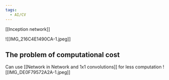 ```yaml
---
tags:
  - AI/CV
---
```


[[Inception network]]

![[IMG_216C4E1490CA-1.jpeg]]

## The problem of computational cost

Can use [[Network in Network and 1x1 convolutions]] for less computation
![[IMG_DE0F79572A2A-1.jpeg]]